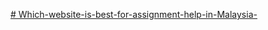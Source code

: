 [# Which-website-is-best-for-assignment-help-in-Malaysia-](https://github.com/assignmenthelpermalaysia/Assignment-Helper-Malaysia/wiki/Which-website-is-best-for-assignment-help-in-Malaysia%3F)
